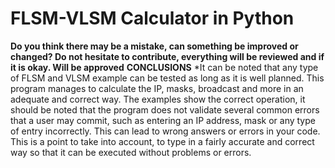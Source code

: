 # FLSM-VLSM Calculator in Python
**Do you think there may be a mistake, can something be improved or changed? Do not hesitate to contribute, everything will be reviewed and if it is okay. Will be approved**
**CONCLUSIONS**
*It can be noted that any type of FLSM and VLSM example can be tested as long as it is well planned. This program manages to calculate the IP, masks, broadcast and more in an adequate and correct way. The examples show the correct operation, it should be noted that the program does not validate several common errors that a user may commit, such as entering an IP address, mask or any type of entry incorrectly. This can lead to wrong answers or errors in your code. This is a point to take into account, to type in a fairly accurate and correct way so that it can be executed without problems or errors.
